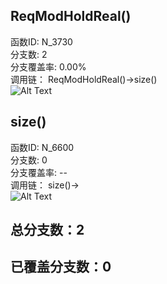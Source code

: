 <h2 id="reqmodholdreal">ReqModHoldReal()</h2>
<p>函数ID: N_3730<br>分支数: 2<br>分支覆盖率: 0.00%<br>调用链：
ReqModHoldReal()-&gt;size()<br><img alt="Alt Text" src="https://github.com/Brook108/abhs/blob/main/InitCoverage/ReqModHoldReal_Img/?raw=true" /></p>
<h2 id="size">size()</h2>
<p>函数ID: N_6600<br>分支数: 0<br>分支覆盖率: --<br>调用链：
size()-&gt;<br><img alt="Alt Text" src="https://github.com/Brook108/abhs/blob/main/InitCoverage/ReqModHoldReal_Img/?raw=true" /></p>
<h2 id="2">总分支数：2</h2>
<h2 id="0">已覆盖分支数：0</h2>